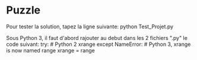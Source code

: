 # Puzzle


Pour tester la solution, tapez la ligne suivante:
    python Test_Projet.py

 
Sous Python 3, il faut d'abord rajouter au debut dans les 2 fichiers ".py" le code suivant:
    try:
        # Python 2
        xrange
    except NameError:
        # Python 3, xrange is now named range
        xrange = range

